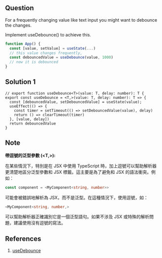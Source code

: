 ## Question
For a frequently changing value like text input you might want to debounce the changes.

Implement useDebounce() to achieve this.

```javascript
function App() {
  const [value, setValue] = useState(...)
  // this value changes frequently, 
  const debouncedValue = useDebounce(value, 1000)
  // now it is debounced
}
```

## Solution 1
```tsx
// export function useDebounce<T>(value: T, delay: number): T {
export const useDebounce = <T,>(value: T, delay: number): T => {
  const [debouncedValue, setDebouncedValue] = useState(value);
  useEffect(() => {
    const timer = setTimeout(() => setDebouncedValue(value), delay)
    return () => clearTimeout(timer)
  }, [value, delay])
  return debouncedValue
}
```

## Note

**帶逗號的泛型參數 (<T,>):**

在某些情況下，特別是在 JSX 中使用 TypeScript 時，加上逗號可以幫助解析器更清楚地區分泛型參數和 JSX 標籤。這主要是為了避免和 JSX 的語法衝突。例如：
```typescript
const component = <MyComponent<string, number>>
```
可能會被錯誤地解析為 JSX，而不是泛型。在這種情況下，使用逗號，如：
```typescript
<MyComponent<string, number,>
```
可以幫助解析器正確識別它是一個泛型語句。如果不涉及 JSX 或特殊的解析問題，建議使用沒有逗號的寫法。

## References
1. [useDebounce](https://bigfrontend.dev/react/useDebounce)
